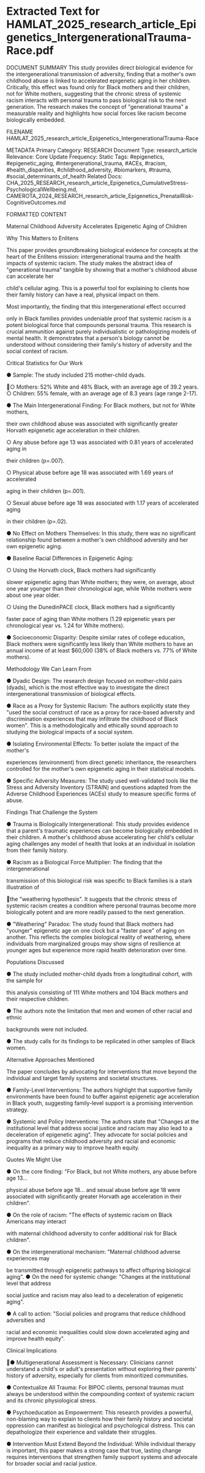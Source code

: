 # Extracted Text for HAMLAT_2025_research_article_Epigenetics_IntergenerationalTrauma-Race.pdf

DOCUMENT SUMMARY This study provides direct biological evidence for the intergenerational
transmission of adversity, finding that a mother's own childhood abuse is linked to accelerated 
epigenetic aging in her children. Critically, this effect was found only for Black mothers and their 
children, not for White mothers, suggesting that the chronic stress of systemic racism interacts 
with personal trauma to pass biological risk to the next generation. The research makes the 
concept of "generational trauma" a measurable reality and highlights how social forces like 
racism become biologically embedded.

FILENAME HAMLAT_2025_research_article_Epigenetics_IntergenerationalTrauma-Race

METADATA Primary Category: RESEARCH Document Type: research_article Relevance: Core
Update Frequency: Static Tags: #epigenetics, #epigenetic_aging, #intergenerational_trauma, 
#ACEs, #racism, #health_disparities, #childhood_adversity, #biomarkers, #trauma, 
#social_determinants_of_health Related Docs: 
CHA_2025_RESEARCH_research_article_Epigenetics_CumulativeStress-
PsychologicalWellbeing.md, 
CAMEROTA_2024_RESEARCH_research_article_Epigenetics_PrenatalRisk-
CognitiveOutcomes.md

FORMATTED CONTENT

Maternal Childhood Adversity Accelerates 
Epigenetic Aging of Children

Why This Matters to Enlitens

This paper provides groundbreaking biological evidence for concepts at the heart of the Enlitens
mission: intergenerational trauma and the health impacts of systemic racism. The study makes 
the abstract idea of "generational trauma" tangible by showing that a mother's childhood abuse 
can accelerate her

child's cellular aging. This is a powerful tool for explaining to clients how their family history can 
have a real, physical impact on them.

Most importantly, the finding that this intergenerational effect occurred

only in Black families provides undeniable proof that systemic racism is a potent biological force 
that compounds personal trauma. This research is crucial ammunition against purely 
individualistic or pathologizing models of mental health. It demonstrates that a person's biology 
cannot be understood without considering their family's history of adversity and the social 
context of racism.

Critical Statistics for Our Work

● Sample: The study included 215 mother-child dyads.

○ Mothers: 52% White and 48% Black, with an average age of 39.2 years.
○ Children: 55% female, with an average age of 8.3 years (age range 2-17).

● The Main Intergenerational Finding: For Black mothers, but not for White mothers, 

their own childhood abuse was associated with significantly greater Horvath epigenetic 
age acceleration in their children.

○ Any abuse before age 13 was associated with 0.81 years of accelerated aging in 

their children (p=.007).

○ Physical abuse before age 18 was associated with 1.69 years of accelerated 

aging in their children (p=.001).

○ Sexual abuse before age 18 was associated with 1.17 years of accelerated aging

in their children (p=.02).

● No Effect on Mothers Themselves: In this study, there was no significant relationship 
found between a mother's own childhood adversity and her own epigenetic aging.

● Baseline Racial Differences in Epigenetic Aging:

○ Using the Horvath clock, Black mothers had significantly

 slower epigenetic aging than White mothers; they were, on average, about one 
year younger than their chronological age, while White mothers were about one 
year older.

○ Using the DunedinPACE clock, Black mothers had a significantly

 faster pace of aging than White mothers (1.29 epigenetic years per 
chronological year vs. 1.24 for White mothers).

● Socioeconomic Disparity: Despite similar rates of college education, Black mothers 
were significantly less likely than White mothers to have an annual income of at least 
$60,000 (38% of Black mothers vs. 77% of White mothers).

Methodology We Can Learn From

● Dyadic Design: The research design focused on mother-child pairs (dyads), which is 
the most effective way to investigate the direct intergenerational transmission of 
biological effects.

● Race as a Proxy for Systemic Racism: The authors explicitly state they "used the 
social construct of race as a proxy for race-based adversity and discrimination 
experiences that may infiltrate the childhood of Black women". This is a methodologically
and ethically sound approach to studying the biological impacts of a social system.

● Isolating Environmental Effects: To better isolate the impact of the mother's 

experiences (environment) from direct genetic inheritance, the researchers controlled for
the mother's own epigenetic aging in their statistical models.

● Specific Adversity Measures: The study used well-validated tools like the Stress and 
Adversity Inventory (STRAIN) and questions adapted from the Adverse Childhood 
Experiences (ACEs) study to measure specific forms of abuse.

Findings That Challenge the System

● Trauma is Biologically Intergenerational: This study provides evidence that a parent's
traumatic experiences can become biologically embedded in their children. A mother's 
childhood abuse accelerating her child's cellular aging challenges any model of health 
that looks at an individual in isolation from their family history.

● Racism as a Biological Force Multiplier: The finding that the intergenerational 

transmission of this biological risk was specific to Black families is a stark illustration of 

the "weathering hypothesis". It suggests that the chronic stress of systemic racism 
creates a condition where personal traumas become more biologically potent and are 
more readily passed to the next generation.

● "Weathering" Paradox: The study found that Black mothers had "younger" epigenetic 
age on one clock but a "faster pace" of aging on another. This reflects the complex 
biological reality of weathering, where individuals from marginalized groups may show 
signs of resilience at younger ages but experience more rapid health deterioration over 
time.

Populations Discussed

● The study included mother-child dyads from a longitudinal cohort, with the sample for 

this analysis consisting of 111 White mothers and 104 Black mothers and their 
respective children.

● The authors note the limitation that men and women of other racial and ethnic 

backgrounds were not included.

● The study calls for its findings to be replicated in other samples of Black women.

Alternative Approaches Mentioned

The paper concludes by advocating for interventions that move beyond the individual and target
family systems and societal structures.

● Family-Level Interventions: The authors highlight that supportive family environments 
have been found to buffer against epigenetic age acceleration in Black youth, suggesting
family-level support is a promising intervention strategy.

● Systemic and Policy Interventions: The authors state that "Changes at the institutional
level that address social justice and racism may also lead to a deceleration of epigenetic
aging". They advocate for social policies and programs that reduce childhood adversity 
and racial and economic inequality as a primary way to improve health equity.

Quotes We Might Use

● On the core finding: "For Black, but not White mothers, any abuse before age 13... 

physical abuse before age 18... and sexual abuse before age 18 were associated with 
significantly greater Horvath age acceleration in their children".

● On the role of racism: "The effects of systemic racism on Black Americans may interact

with maternal childhood adversity to confer additional risk for Black children".

● On the intergenerational mechanism: "Maternal childhood adverse experiences may 

be transmitted through epigenetic pathways to affect offspring biological aging".
● On the need for systemic change: "Changes at the institutional level that address 

social justice and racism may also lead to a deceleration of epigenetic aging".

● A call to action: "Social policies and programs that reduce childhood adversities and 

racial and economic inequalities could slow down accelerated aging and improve health 
equity".

Clinical Implications

● Multigenerational Assessment is Necessary: Clinicians cannot understand a child's or
adult's presentation without exploring their parents' history of adversity, especially for 
clients from minoritized communities.

● Contextualize All Trauma: For BIPOC clients, personal traumas must always be 
understood within the compounding context of systemic racism and its chronic 
physiological stress.

● Psychoeducation as Empowerment: This research provides a powerful, non-blaming 
way to explain to clients how their family history and societal oppression can manifest as
biological and psychological distress. This can depathologize their experience and 
validate their struggles.

● Intervention Must Extend Beyond the Individual: While individual therapy is 
important, this paper makes a strong case that true, lasting change requires 
interventions that strengthen family support systems and advocate for broader social 
and racial justice.

